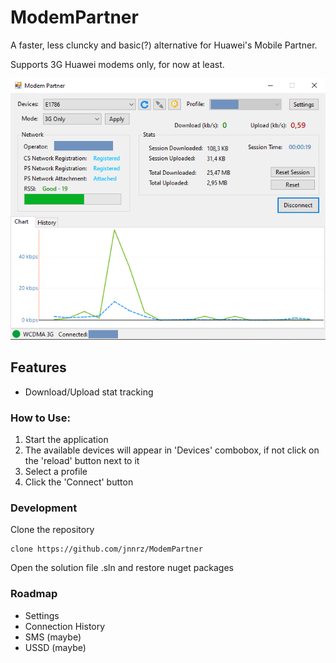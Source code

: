 # ModemPartner

A faster, less cluncky and basic(?) alternative for Huawei's Mobile Partner.

Supports 3G Huawei modems only, for now at least.

<p align="center">
	<img src="https://raw.githubusercontent.com/jnnrz/ModemPartner/master/Screenshots/mp.png">
</p>

## Features
* Download/Upload stat tracking

### How to Use:

1) Start the application  
2) The available devices will appear in 'Devices' combobox, if not click on the 'reload' button next to it
3) Select a profile
4) Click the 'Connect' button

### Development

Clone the repository
``` 
clone https://github.com/jnnrz/ModemPartner
```

Open the solution file .sln and restore nuget packages


### Roadmap
* Settings
* Connection History
* SMS (maybe)
* USSD (maybe)